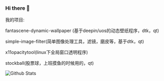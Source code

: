 ### Hi there 👋

<!--
**dependon/dependon** is a ✨ _special_ ✨ repository because its `README.md` (this file) appears on your GitHub profile.

Here are some ideas to get you started:

- 🔭 I’m currently working on ...
- 🌱 I’m currently learning ...
- 👯 I’m looking to collaborate on ...
- 🤔 I’m looking for help with ...
- 💬 Ask me about ...
- 📫 How to reach me: ...
- 😄 Pronouns: ...
- ⚡ Fun fact: ...
-->
我的项目:

fantascene-dynamic-wallpaper (基于deepin/uos的动态壁纸程序，dtk，qt)

simple-image-filter(简单图像处理工具，滤镜，磨皮等，基于dtk，qt)

x11opacitytool(linux下全局窗口透明程序)

stockball(股票球，上班摸鱼的时候用的，qt)

![Github Stats](https://github-readme-stats.vercel.app/api?username=dependon&show_icons=true&count_private=true)

